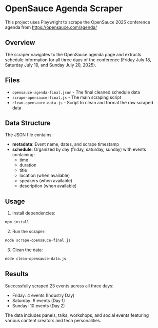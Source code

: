# OpenSauce Agenda Scraper

This project uses Playwright to scrape the OpenSauce 2025 conference agenda from https://opensauce.com/agenda/

## Overview

The scraper navigates to the OpenSauce agenda page and extracts schedule information for all three days of the conference (Friday July 18, Saturday July 19, and Sunday July 20, 2025).

## Files

- `opensauce-agenda-final.json` - The final cleaned schedule data
- `scrape-opensauce-final.js` - The main scraping script
- `clean-opensauce-data.js` - Script to clean and format the raw scraped data

## Data Structure

The JSON file contains:
- **metadata**: Event name, dates, and scrape timestamp
- **schedule**: Organized by day (friday, saturday, sunday) with events containing:
  - time
  - duration
  - title
  - location (when available)
  - speakers (when available)
  - description (when available)

## Usage

1. Install dependencies:
```bash
npm install
```

2. Run the scraper:
```bash
node scrape-opensauce-final.js
```

3. Clean the data:
```bash
node clean-opensauce-data.js
```

## Results

Successfully scraped 23 events across all three days:
- Friday: 4 events (Industry Day)
- Saturday: 9 events (Day 1)
- Sunday: 10 events (Day 2)

The data includes panels, talks, workshops, and social events featuring various content creators and tech personalities.
